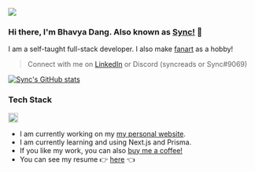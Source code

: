 ![](https://komarev.com/ghpvc/?username=bhavya-dang&color=blueviolet)
### Hi there, I'm Bhavya Dang. Also known as [Sync!](https://bhavyadang.tech/) 👋

I am a self-taught full-stack developer. I also make [fanart](https://www.deviantart.com/syncox) as a hobby!
> Connect with me on [LinkedIn](https://www.linkedin.com/in/bhavya-dang-27506b223/) or Discord (syncreads or Sync#9069)

[![Sync's GitHub stats](https://github-readme-stats.vercel.app/api?username=bhavya-dang&show_icons=true&theme=midnight-purple)](https://github.com/bhavya-dang/github-readme-stats)


### Tech Stack

<code><img height="20" src="https://skillicons.dev/icons?i=javascript,vue,react,next,tailwind,prisma,mongo,postgres" /></code>



* I am currently working on my [my personal website](https://www.bhavyadang.tech/).
* I am currently learning and using Next.js and Prisma.
* If you like my work, you can also [buy me a coffee!](https://www.buymeacoffee.com/synxc)
* You can see my resume 👉 [here](https://bhavya-dang.github.io/resume/) 👈
